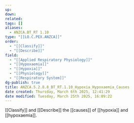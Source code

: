 ```yaml
---
up: 
down: 
related: 
tags: []
aliases:
  - ANZCA.BT_RT 1.10
type: "[[LO.C.PEX.ANZCA]]"
order:
  - "[[Classify]]"
  - "[[Describe]]"
field:
  - "[[Applied Respiratory Physiology]]"
  - "[[Hypoxaemia]]"
  - "[[Hypoxia]]"
  - "[[Physiology]]"
  - "[[Respiratory System]]"
dg-publish: true
title: ANZCA.5.2.8.8_BT_RT.1.10_Hypoxia_Hypoxaemia_Causes
date created: Thursday, March 6th 2025, 12:41:29
date modified: Tuesday, March 25th 2025, 16:09:22
---
```


[[Classify]] and [[Describe]] the [[causes]] of [[hypoxia]] and [[hypoxaemia]].
